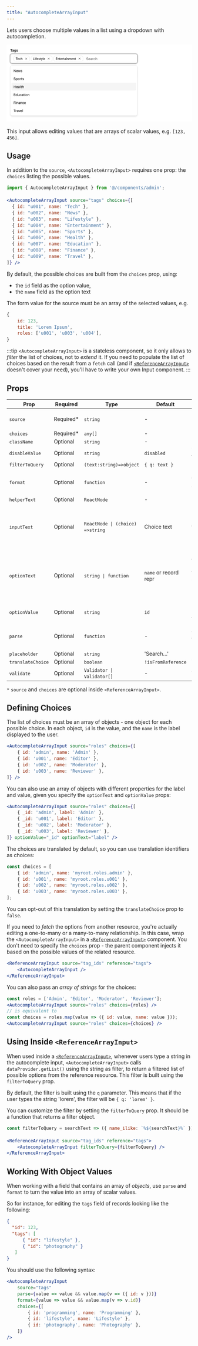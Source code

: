 ```yaml
---
title: "AutocompleteArrayInput"
---
```


Lets users choose multiple values in a list using a dropdown with autocompletion.

![AutocompleteArrayInput](./images/autocomplete-array-input.png)

This input allows editing values that are arrays of scalar values, e.g. `[123, 456]`.

## Usage

In addition to the `source`, `<AutocompleteArrayInput>` requires one prop: the `choices` listing the possible values.

```jsx
import { AutocompleteArrayInput } from '@/components/admin';

<AutocompleteArrayInput source="tags" choices={[
  { id: "u001", name: "Tech" },
  { id: "u002", name: "News" },
  { id: "u003", name: "Lifestyle" },
  { id: "u004", name: "Entertainment" },
  { id: "u005", name: "Sports" },
  { id: "u006", name: "Health" },
  { id: "u007", name: "Education" },
  { id: "u008", name: "Finance" },
  { id: "u009", name: "Travel" },
]} />
```

By default, the possible choices are built from the `choices` prop, using:

- the `id` field as the option value,
- the `name` field as the option text

The form value for the source must be an array of the selected values, e.g.

```jsx
{
    id: 123,
    title: 'Lorem Ipsum',
    roles: ['u001', 'u003', 'u004'],
}
```

:::tip
`<AutocompleteArrayInput>` is a stateless component, so it only allows to *filter* the list of choices, not to *extend* it. If you need to populate the list of choices based on the result from a `fetch` call (and if [`<ReferenceArrayInput>`](./ReferenceArrayInput.md) doesn't cover your need), you'll have to write your own Input component.
:::

## Props

| Prop | Required | Type | Default | Description |
|------|----------|------|---------|-------------|
| `source` | Required* | `string` | - | Field name (inferred in ReferenceArrayInput) |
| `choices` | Required* | `any[]` | - | List of choices |
| `className` | Optional | `string` | - | CSS Classes |
| `disableValue` | Optional | `string` | `disabled` | The value to use for the disabled state |
| `filterToQuery` | Optional | `(text:string)=>object` | `{ q: text }` | Server filter mapping |
| `format` | Optional | `function` | - | Function to convert the value sent by the API to the value used by the form |
| `helperText` | Optional | `ReactNode` | - | Help text |
| `inputText` | Optional | `ReactNode \| (choice) =>string` | Choice text | Required if `optionText` is a custom Component, this function must return the text displayed for the current selection.   |
| `optionText` | Optional | `string \| function` | `name` or record repr | Field name of record to display in the suggestion item or function which accepts the correct record as argument (`(record)=> {string}`)  |
| `optionValue` | Optional | `string` | `id` | Field name of record containing the value to use as input value |
| `parse` | Optional | `function` | - | Function to convert the value from the form to the value sent to the API |
| `placeholder` | Optional | `string` | 'Search…' | Input placeholder |
| `translateChoice` | Optional | `boolean` | `!isFromReference` | Translate labels |
| `validate` | Optional | `Validator \| Validator[]` | - | Validation |

`*` `source` and `choices` are optional inside `<ReferenceArrayInput>`.

## Defining Choices

The list of choices must be an array of objects - one object for each possible choice. In each object, `id` is the value, and the `name` is the label displayed to the user.

```jsx
<AutocompleteArrayInput source="roles" choices={[
    { id: 'admin', name: 'Admin' },
    { id: 'u001', name: 'Editor' },
    { id: 'u002', name: 'Moderator' },
    { id: 'u003', name: 'Reviewer' },
]} />
```

You can also use an array of objects with different properties for the label and value, given you specify the `optionText` and `optionValue` props:

```jsx
<AutocompleteArrayInput source="roles" choices={[
    { _id: 'admin', label: 'Admin' },
    { _id: 'u001', label: 'Editor' },
    { _id: 'u002', label: 'Moderator' },
    { _id: 'u003', label: 'Reviewer' },
]} optionValue="_id" optionText="label" />
```

The choices are translated by default, so you can use translation identifiers as choices:

```jsx
const choices = [
    { id: 'admin', name: 'myroot.roles.admin' },
    { id: 'u001', name: 'myroot.roles.u001' },
    { id: 'u002', name: 'myroot.roles.u002' },
    { id: 'u003', name: 'myroot.roles.u003' },
];
```

You can opt-out of this translation by setting the `translateChoice` prop to `false`.

If you need to *fetch* the options from another resource, you're actually editing a one-to-many or a many-to-many relationship. In this case, wrap the `<AutocompleteArrayInput>` in a [`<ReferenceArrayInput>`](./ReferenceArrayInput.md) component. You don't need to specify the `choices` prop - the parent component injects it based on the possible values of the related resource.

```jsx
<ReferenceArrayInput source="tag_ids" reference="tags">
    <AutocompleteArrayInput />
</ReferenceArrayInput>
```

You can also pass an *array of strings* for the choices:

```jsx
const roles = ['Admin', 'Editor', 'Moderator', 'Reviewer'];  
<AutocompleteArrayInput source="roles" choices={roles} />
// is equivalent to
const choices = roles.map(value => ({ id: value, name: value }));
<AutocompleteArrayInput source="roles" choices={choices} />
```

## Using Inside `<ReferenceArrayInput>`

When used inside a [`<ReferenceArrayInput>`](./ReferenceArrayInput.md), whenever users type a string in the autocomplete input, `<AutocompleteArrayInput>` calls `dataProvider.getList()` using the string as filter, to return a filtered list of possible options from the reference resource. This filter is built using the `filterToQuery` prop.

By default, the filter is built using the `q` parameter. This means that if the user types the string 'lorem', the filter will be `{ q: 'lorem' }`.

You can customize the filter by setting the `filterToQuery` prop. It should be a function that returns a filter object.

```jsx
const filterToQuery = searchText => ({ name_ilike: `%${searchText}%` });

<ReferenceArrayInput source="tag_ids" reference="tags">
    <AutocompleteArrayInput filterToQuery={filterToQuery} />
</ReferenceArrayInput>
```

## Working With Object Values

When working with a field that contains an array of *objects*, use `parse` and `format` to turn the value into an array of scalar values.

So for instance, for editing the `tags` field of records looking like the following:

```json
{
  "id": 123,
  "tags": [
      { "id": "lifestyle" },
      { "id": "photography" }
   ] 
}
```

You should use the following syntax:

```jsx
<AutocompleteArrayInput 
    source="tags"
    parse={value => value && value.map(v => ({ id: v }))}
    format={value => value && value.map(v => v.id)}
    choices={[
        { id: 'programming', name: 'Programming' },
        { id: 'lifestyle', name: 'Lifestyle' },
        { id: 'photography', name: 'Photography' },
    ]}
/>
